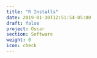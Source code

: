 ```yaml
---
title: "R Installs"
date: 2019-01-30T12:51:54-05:00
draft: false
project: Oscar
section: Software
weight: 0
icon: check
---
```

